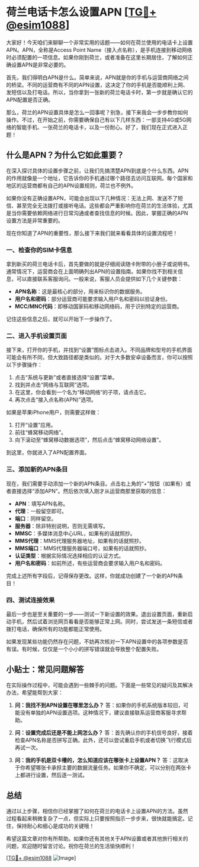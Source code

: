 # 荷兰电话卡怎么设置APN [[TG💪+ @esim1088](https://t.me/s/esim1088)]

大家好！今天咱们来聊聊一个非常实用的话题——如何在荷兰使用的电话卡上设置APN。APN，全称是Access Point Name（接入点名称），是手机连接到移动网络时必须配置的一项信息。如果你刚到荷兰，或者准备在这里长期居住，了解如何正确设置APN是非常必要的。

首先，我们得明白APN是什么。简单来说，APN就是你的手机与运营商网络之间的桥梁。不同的运营商有不同的APN设置，这决定了你的手机是否能顺利上网、发短信以及打电话。所以，当你拿到一张新的荷兰电话卡时，第一步就是确认它的APN配置是否正确。

那么，荷兰的APN设置具体是怎么一回事呢？别急，接下来我会一步步教你如何操作。不过，在开始之前，你需要确保自己有以下几样东西：一部支持4G或5G网络的智能手机、一张荷兰的电话卡，以及一份耐心。好了，我们现在正式进入正题！

## 什么是APN？为什么它如此重要？

在深入探讨具体的设置步骤之前，让我们先搞清楚APN到底是个什么东西。APN的作用就像是一个地址，它告诉你的手机通过哪个路径去访问互联网。每个国家和地区的运营商都有自己的APN设置规则，荷兰也不例外。

如果你没有正确设置APN，可能会出现以下几种情况：无法上网、发送不了短信、甚至完全无法拨打或接听电话。这些都会严重影响你在荷兰的生活体验，尤其是当你需要依赖网络进行日常沟通或者查找信息的时候。因此，掌握正确的APN设置方法是非常重要的。

现在你知道了APN的重要性，那么接下来我们就来看看具体的设置流程吧！

### 一、检查你的SIM卡信息

拿到新买的荷兰电话卡后，首先要做的就是仔细阅读随卡附带的小册子或说明书。通常情况下，运营商会在上面明确列出APN的设置指南。如果你找不到相关信息，可以直接联系客服询问。一般来说，客服人员会提供如下几个关键参数：

- **APN名称**：这是最核心的部分，用来标识你的数据服务。
- **用户名和密码**：部分运营商可能要求输入用户名和密码以验证身份。
- **MCC/MNC代码**：即移动国家码和移动网络码，用于识别特定的运营商。

记住这些信息之后，就可以开始下一步操作了。

### 二、进入手机设置页面

接下来，打开你的手机，并找到“设置”图标点击进入。不同品牌和型号的手机界面可能会有所不同，但大致路径都是类似的。对于大多数安卓设备而言，你可以按照以下步骤操作：

1. 点击“系统与更新”或者直接选择“设置”菜单。
2. 找到并点击“网络与互联网”选项。
3. 在这里，你会看到一个名为“移动网络”的子项，请点击它。
4. 再次点击“接入点名称(APN)”选项。

如果是苹果iPhone用户，则需要这样做：

1. 打开“设置”应用。
2. 前往“蜂窝移动网络”。
3. 向下滚动至“蜂窝移动数据选项”，然后点击“蜂窝移动网络设置”。

到这里，你就进入了APN配置界面。

### 三、添加新的APN条目

现在，我们需要手动添加一个新的APN条目。点击右上角的“+”按钮（如果有）或者直接选择“添加APN”。然后依次填入刚才从运营商那里获取的信息：

- **APN**：填写APN名称。
- **代理**：一般留空即可。
- **端口**：同样留空。
- **服务器**：除非特别说明，否则无需填写。
- **MMSC**：多媒体消息中心URL，如果有的话就照抄。
- **MMS代理**：MMS代理服务器地址，如果有的话就照抄。
- **MMS端口**：MMS代理服务器端口号，如果有的话就照抄。
- **认证类型**：根据实际情况选择相应的认证方式。
- **用户名和密码**：如前所述，有些运营商会要求输入用户名和密码。

完成上述所有字段后，记得保存更改。这样，你就成功创建了一个新的APN条目！

### 四、测试连接效果

最后一步也是至关重要的一步——测试一下新设置的效果。退出设置页面，重新启动手机，然后试着浏览网页看看是否能够正常上网。同时，尝试发送一条短信或者拨打电话，确保所有的功能都能正常使用。

如果发现某些功能仍然存在问题，不妨再次核对一下APN设置中的各项参数是否有误。有时候，仅仅是一个小小的拼写错误就会导致整个配置失败。

## 小贴士：常见问题解答

在实际操作过程中，可能会遇到一些棘手的问题。下面是一些常见的疑问及其解决办法，希望能帮到大家：

1. **问：我找不到APN设置在哪里怎么办？**
   答：如果你的手机系统版本较旧，可能没有单独的APN设置选项。这种情况下，建议直接联系运营商客服寻求帮助。

2. **问：设置完成后还是不能上网怎么办？**
   答：首先确认你的手机信号良好，接着检查APN名称是否拼写正确。此外，还可以尝试重启手机或者切换飞行模式后再试一次。

3. **问：我的手机是双卡槽的，怎么知道应该在哪张卡上设置APN？**
   答：这取决于你希望哪张卡承担主要的数据流量任务。如果你不确定，可以分别在两张卡上都进行设置，然后逐一测试。

## 总结

通过以上步骤，相信你已经掌握了如何在荷兰的电话卡上设置APN的方法。虽然过程看起来稍微复杂了一点，但实际上只要按照指示一步步来，很快就能搞定。记住，保持耐心和细心是成功的关键哦！

希望这篇文章对你有所帮助。如果你还有其他关于APN设置或者其他旅行相关的问题，欢迎随时留言讨论。祝你在荷兰的生活愉快顺利！

[[TG💪+ @esim1088](https://t.me/s/esim1088) ![Image](https://i.postimg.cc/4NQfJmqS/Snipaste-2025-05-13-00-14-12.png)]